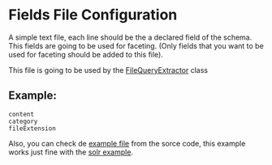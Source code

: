 # Fields File Configuration #
A simple text file, each line should be the a declared field of the schema. This fields are going to be used for faceting. (Only fields that you want to be used for faceting should be added to this file).

This file is going to be used by the [FileQueryExtractor](http://solrmeter.googlecode.com/svn/trunk/sources/solrmeter/src/main/java/com/linebee/solrmeter/model/extractor/FileFieldExtractor.java) class

## Example: ##

```
content
category
fileExtension
```

Also, you can check de [example file](http://solrmeter.googlecode.com/svn/trunk/sources/solrmeter/src/main/resources/example/fields.txt) from the sorce code, this example works just fine with the [solr example](http://lucene.apache.org/solr/tutorial.html).